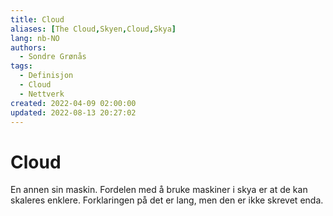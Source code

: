 ```yaml
---
title: Cloud
aliases: [The Cloud,Skyen,Cloud,Skya]
lang: nb-NO
authors:
  - Sondre Grønås
tags:
  - Definisjon
  - Cloud
  - Nettverk
created: 2022-04-09 02:00:00
updated: 2022-08-13 20:27:02
---
```

# Cloud
En annen sin maskin. Fordelen med å bruke maskiner i skya er at de kan skaleres enklere. Forklaringen på det er lang, men den er ikke skrevet enda.